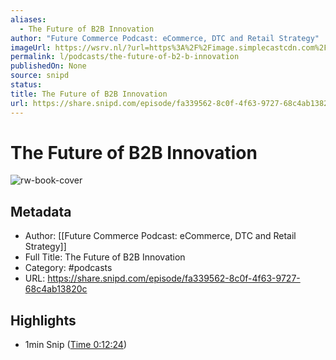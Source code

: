 ```yaml
---
aliases:
  - The Future of B2B Innovation
author: "Future Commerce Podcast: eCommerce, DTC and Retail Strategy"
imageUrl: https://wsrv.nl/?url=https%3A%2F%2Fimage.simplecastcdn.com%2Fimages%2Fb9ead544-2cc7-4d27-b40b-3092b4401fd6%2F70a63d47-7d4f-41ff-a258-eb3147bbc19a%2F3000x3000%2Ffuture-commerce-primary-artwork-2021.jpg%3Faid%3Drss_feed&w=100&h=100
permalink: l/podcasts/the-future-of-b2-b-innovation
publishedOn: None
source: snipd
status: 
title: The Future of B2B Innovation
url: https://share.snipd.com/episode/fa339562-8c0f-4f63-9727-68c4ab13820c
---
```

# The Future of B2B Innovation

![rw-book-cover](https://wsrv.nl/?url=https%3A%2F%2Fimage.simplecastcdn.com%2Fimages%2Fb9ead544-2cc7-4d27-b40b-3092b4401fd6%2F70a63d47-7d4f-41ff-a258-eb3147bbc19a%2F3000x3000%2Ffuture-commerce-primary-artwork-2021.jpg%3Faid%3Drss_feed&w=100&h=100)

## Metadata

- Author: [[Future Commerce Podcast: eCommerce, DTC and Retail Strategy]]
- Full Title: The Future of B2B Innovation
- Category: #podcasts
- URL: https://share.snipd.com/episode/fa339562-8c0f-4f63-9727-68c4ab13820c

## Highlights

- 1min Snip ([Time 0:12:24](https://share.snipd.com/snip/6ae18e4f-4460-4f1c-8458-d628c2374415))
